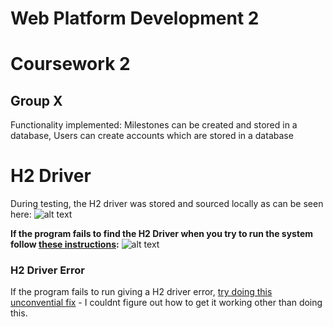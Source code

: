 # Web Platform Development 2
# Coursework 2
## Group X

Functionality implemented:
Milestones can be created and stored in a database, Users can create accounts which are stored in a database

# H2 Driver
During testing, the H2 driver was stored and sourced locally as can be seen here:
![alt text](https://imgur.com/WHiB40N.png "Locally stored")

**If the program fails to find the H2 Driver when you try to run the system follow [these instructions](https://www.jetbrains.com/help/idea/connecting-to-a-database.html):**
![alt text](https://imgur.com/YFqEkF3.png "Instructions")

### H2 Driver Error
If the program fails to run giving a H2 driver error, [try doing this unconvential fix](https://caledonianac-my.sharepoint.com/:v:/g/personal/dfagan200_caledonian_ac_uk/EdsHGGXvNBZLk46bDCACw40BqkFLNHOek913QNfh0iDLAQ?e=qDJjjM) - I couldnt figure out how to get it working other than doing this.